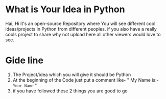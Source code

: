 # What is Your Idea in Python
Hai, Hi it's an open-source Repository where You will see different cool ideas/projects in Python from different peoples. if you also have a really cools project to share why not upload here all other viewers would love to see.

# Gide line 
1. The Project/idea which you will give it should be Python
2. At the beginning of the Code just put a comment 
    like- " My Name is:- `Your Name` "
3. if you have followed these 2 things you are good to go
